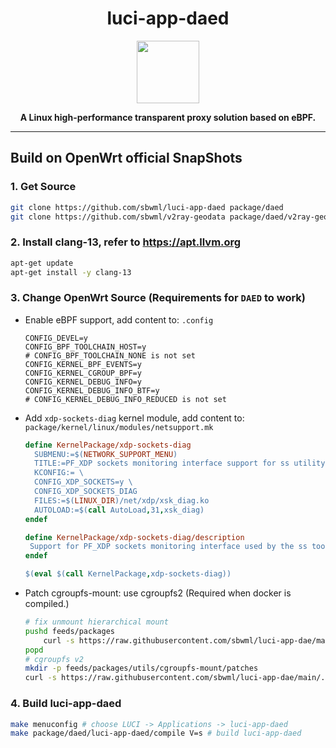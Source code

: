 <h1 align="center">luci-app-daed</h1>
<p align="center">
  <img width="100" src="https://github.com/daeuniverse/daed/blob/main/public/logo.svg" />
</p>
<p align="center">
  <b>A Linux high-performance transparent proxy solution based on eBPF.</b>
</p>

-----------


## Build on OpenWrt official SnapShots

### 1. Get Source

```bash
git clone https://github.com/sbwml/luci-app-daed package/daed
git clone https://github.com/sbwml/v2ray-geodata package/daed/v2ray-geodata
```

### 2. Install clang-13, refer to https://apt.llvm.org

```bash
apt-get update
apt-get install -y clang-13
```

### 3. Change OpenWrt Source (Requirements for `DAED` to work)

- Enable eBPF support, add content to: `.config`
  ```
  CONFIG_DEVEL=y
  CONFIG_BPF_TOOLCHAIN_HOST=y
  # CONFIG_BPF_TOOLCHAIN_NONE is not set
  CONFIG_KERNEL_BPF_EVENTS=y
  CONFIG_KERNEL_CGROUP_BPF=y
  CONFIG_KERNEL_DEBUG_INFO=y
  CONFIG_KERNEL_DEBUG_INFO_BTF=y
  # CONFIG_KERNEL_DEBUG_INFO_REDUCED is not set
  ```

- Add `xdp-sockets-diag` kernel module, add content to: `package/kernel/linux/modules/netsupport.mk`
  ```mk
  define KernelPackage/xdp-sockets-diag
    SUBMENU:=$(NETWORK_SUPPORT_MENU)
    TITLE:=PF_XDP sockets monitoring interface support for ss utility
    KCONFIG:= \
  	CONFIG_XDP_SOCKETS=y \
  	CONFIG_XDP_SOCKETS_DIAG
    FILES:=$(LINUX_DIR)/net/xdp/xsk_diag.ko
    AUTOLOAD:=$(call AutoLoad,31,xsk_diag)
  endef
  
  define KernelPackage/xdp-sockets-diag/description
   Support for PF_XDP sockets monitoring interface used by the ss tool
  endef
  
  $(eval $(call KernelPackage,xdp-sockets-diag))
  ```

- Patch cgroupfs-mount: use cgroupfs2 (Required when docker is compiled.)
  ```bash
  # fix unmount hierarchical mount
  pushd feeds/packages
      curl -s https://raw.githubusercontent.com/sbwml/luci-app-dae/main/.cgroupfs/cgroupfs-mount.init.patch | patch -p1
  popd
  # cgroupfs v2
  mkdir -p feeds/packages/utils/cgroupfs-mount/patches
  curl -s https://raw.githubusercontent.com/sbwml/luci-app-dae/main/.cgroupfs/900-add-cgroupfs2.patch > feeds/packages/utils/cgroupfs-mount/patches/900-add-cgroupfs2.patch
  ```

### 4. Build luci-app-daed

```bash
make menuconfig # choose LUCI -> Applications -> luci-app-daed
make package/daed/luci-app-daed/compile V=s # build luci-app-daed
```
